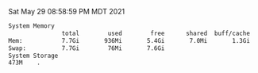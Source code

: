 Sat May 29 08:58:59 PM MDT 2021
```bash
System Memory
               total        used        free      shared  buff/cache   available
Mem:           7.7Gi       936Mi       5.4Gi       7.0Mi       1.3Gi       6.4Gi
Swap:          7.7Gi        76Mi       7.6Gi
System Storage
473M	.
```
